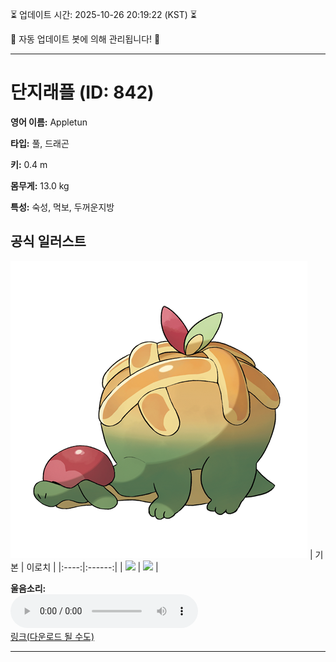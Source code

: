 
⏳ 업데이트 시간: 2025-10-26 20:19:22 (KST) ⏳

🤖 자동 업데이트 봇에 의해 관리됩니다! 🤖

---

# 단지래플 (ID: 842)
**영어 이름:** Appletun

**타입:** 풀, 드래곤

**키:** 0.4 m

**몸무게:** 13.0 kg

**특성:** 숙성, 먹보, 두꺼운지방

## 공식 일러스트
![](https://raw.githubusercontent.com/PokeAPI/sprites/master/sprites/pokemon/other/official-artwork/842.png)
| 기본 | 이로치 |
|:----:|:------:|
| <img src="http://play.pokemonshowdown.com/sprites/ani/appletun.gif" width="200"> | <img src="http://play.pokemonshowdown.com/sprites/ani-shiny/appletun.gif" width="200"> |

**울음소리:**<br><audio controls src="https://raw.githubusercontent.com/PokeAPI/cries/main/cries/pokemon/latest/842.ogg"></audio><br> [링크(다운로드 될 수도)](https://raw.githubusercontent.com/PokeAPI/cries/main/cries/pokemon/latest/842.ogg)


---
